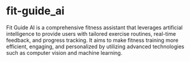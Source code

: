 # fit-guide_ai
Fit Guide AI is a comprehensive fitness assistant that leverages artificial intelligence to provide users with tailored exercise routines, real-time feedback, and progress tracking. It aims to make fitness training more efficient, engaging, and personalized by utilizing advanced technologies such as computer vision and  machine learning.
